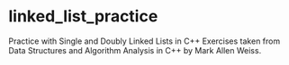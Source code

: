 # linked_list_practice
Practice with Single and Doubly Linked Lists in C++
Exercises taken from Data Structures and Algorithm Analysis in C++ by Mark Allen Weiss.
